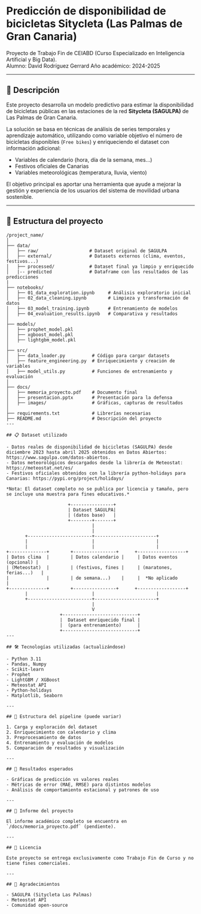 
# Predicción de disponibilidad de bicicletas Sitycleta (Las Palmas de Gran Canaria)

Proyecto de Trabajo Fin de CEIABD (Curso Especializado en Inteligencia Artificial y Big Data).  
Alumno: David Rodríguez Gerrard
Año académico: 2024-2025  

---

## 🎯 Descripción

Este proyecto desarrolla un modelo predictivo para estimar la disponibilidad de bicicletas públicas en las estaciones de la red **Sitycleta (SAGULPA)** de Las Palmas de Gran Canaria.

La solución se basa en técnicas de análisis de series temporales y aprendizaje automático, utilizando como variable objetivo el número de bicicletas disponibles (`Free bikes`) y enriqueciendo el dataset con información adicional:

- Variables de calendario (hora, día de la semana, mes...)
- Festivos oficiales de Canarias
- Variables meteorológicas (temperatura, lluvia, viento)

El objetivo principal es aportar una herramienta que ayude a mejorar la gestión y experiencia de los usuarios del sistema de movilidad urbana sostenible.

---

## 📂 Estructura del proyecto

```
/project_name/
│
├── data/
│   ├── raw/                   # Dataset original de SAGULPA
│   ├── external/              # Datasets externos (clima, eventos, festivos...)
│   ├── processed/             # Dataset final ya limpio y enriquecido
│   |-- predicted              # Dataframe con los resultados de las predicciones
|
├── notebooks/
│   ├── 01_data_exploration.ipynb     # Análisis exploratorio inicial
│   ├── 02_data_cleaning.ipynb        # Limpieza y transformación de datos
│   ├── 03_model_training.ipynb       # Entrenamiento de modelos
│   ├── 04_evaluation_results.ipynb   # Comparativa y resultados
│
├── models/
│   ├── prophet_model.pkl
│   ├── xgboost_model.pkl
│   ├── lightgbm_model.pkl
│
├── src/
│   ├── data_loader.py          # Código para cargar datasets
│   ├── feature_engineering.py  # Enriquecimiento y creación de variables
│   ├── model_utils.py          # Funciones de entrenamiento y evaluación
│
├── docs/
│   ├── memoria_proyecto.pdf    # Documento final
│   ├── presentacion.pptx       # Presentación para la defensa
│   ├── images/                 # Gráficas, capturas de resultados
│
├── requirements.txt            # Librerías necesarias
├── README.md                   # Descripción del proyecto
---

## 📋 Dataset utilizado

- Datos reales de disponibilidad de bicicletas (SAGULPA) desde diciembre 2023 hasta abril 2025 obtenidos en Datos Abiertos: https://www.sagulpa.com/datos-abiertos.
- Datos meteorológicos descargados desde la librería de Meteostat: https://meteostat.net/es/
- Festivos oficiales obtenidos con la librería python-holidays para Canarias: https://pypi.org/project/holidays/

*Nota: El dataset completo no se publica por licencia y tamaño, pero se incluye una muestra para fines educativos.*

                       +----------------+
                       | Dataset SAGULPA|
                       | (datos base)   |
                       +--------+-------+
                                |
                                |
       +------------------------+-----------------------+
       |                        |                       |
       |                        |                       |
+--------------+        +----------------+      +------------------+
| Datos clima  |        | Datos calendario |     | Datos eventos (opcional) |
| (Meteostat)  |        | (festivos, fines |     | (maratones, ferias...)   |
|              |        | de semana...)    |     |  *No aplicado            |
+--------------+        +----------------+      +------------------+
       |                        |                       |
       +------------------------+-----------------------+
                                |
                                V
                    +----------------------------+
                    |  Dataset enriquecido final |
                    |  (para entrenamiento)      |
                    +----------------------------+
---

## 🛠️ Tecnologías utilizadas (actualizándose)

- Python 3.11
- Pandas, Numpy
- Scikit-learn
- Prophet
- LightGBM / XGBoost
- Meteostat API
- Python-holidays
- Matplotlib, Seaborn

---

## 🚀 Estructura del pipeline (puede variar)

1. Carga y exploración del dataset
2. Enriquecimiento con calendario y clima
3. Preprocesamiento de datos
4. Entrenamiento y evaluación de modelos
5. Comparación de resultados y visualización

---

## 🎨 Resultados esperados

- Gráficas de predicción vs valores reales
- Métricas de error (MAE, RMSE) para distintos modelos
- Análisis de comportamiento estacional y patrones de uso

---

## 📄 Informe del proyecto

El informe académico completo se encuentra en `/docs/memoria_proyecto.pdf` (pendiente).

---

## 📜 Licencia

Este proyecto se entrega exclusivamente como Trabajo Fin de Curso y no tiene fines comerciales.

---

## 🙏 Agradecimientos

- SAGULPA (Sitycleta Las Palmas)
- Meteostat API
- Comunidad open-source
